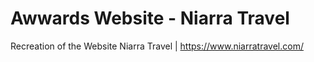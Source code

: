 # Awwards Website - Niarra Travel
Recreation of the Website Niarra Travel | https://www.niarratravel.com/

